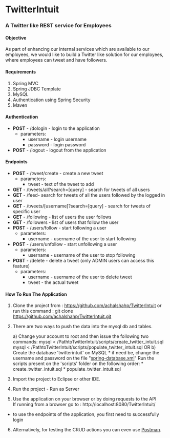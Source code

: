 # TwitterIntuit
### A Twitter like REST service for Employees

#### Objective

As part of enhancing our internal services which are available to our employees, we would like to build a Twitter like solution for our employees, where employees can tweet and have followers. 

#### Requirements

1. Spring MVC
2. Spring JDBC Template
3. MySQL
4. Authentication using Spring Security
5. Maven

#### Authentication

* **POST** - /dologin - login to the application
  * parameters:
    * username - login username
    * password - login password
* **POST** - /logout - logout from the application

#### Endpoints

* **POST** - /tweet/create - create a new tweet
  * parameters:
    * tweet - text of the tweet to add
* **GET** - /tweets/all?search=[query] - search for tweets of all users
* **GET** - /feed- search for tweets of all the users followed by the logged in user
* **GET** - /tweets/[username]?search=[query] - search for tweets of specific user
* **GET** - /following - list of users the user follows
* **GET** - /followers - list of users that follow the user
* **POST** - /users/follow - start following a user
  * parameters:
    * username - username of the user to start following
* **POST** - /users/unfollow - start unfollowing a user
  * parameters:
    * username - username of the user to stop following
* **POST** - /delete - delete a tweet (only ADMIN users can access this feature)
  * parameters:
    * username - username of the user to delete tweet
    * tweet - the actual tweet

#### How To Run The Application

1. Clone the project from : https://github.com/achalshahp/TwitterIntuit or run this command :
    git clone https://github.com/achalshahp/TwitterIntuit.git
2. There are two ways to push the data into the mysql db and tables.
   
   a) Change your account to root and then issue the following two commands:
     mysql < /PathtoTwitterIntuit/scripts/create_twitter_intuit.sql
     mysql < /PathtoTwitterIntuit/scripts/populate_twitter_intuit.sql
   OR
   b) Create the database 'twitterintuit' on MySQL
        * if need be, change the username and password on the file "[spring-database.xml](src/main/webapp/WEB-INF/spring-database.xml)"
      Run the scripts present on the 'scripts' folder on the following order:
        * create_twitter_intuit.sql
        * populate_twitter_intuit.sql
3. Import the project to Eclipse or other IDE.
4. Run the project - Run as Server
5. Use the application on your browser or by doing requests to the API  
    If running from a browser go to : http://localhost:8080/TwitterIntuit/ 
  * to use the endpoints of the application, you first need to successfully login
6. Alternatively, for testing the CRUD actions you can even use [Postman](www.getpostman.com).
